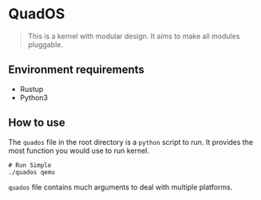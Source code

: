 # QuadOS

> This is a kernel with modular design. It aims to make all modules pluggable.

## Environment requirements

- Rustup
- Python3

## How to use

The `quados` file in the root directory is a `python` script to run. It provides the most function you would use to run kernel.

```shell
# Run Simple 
./quados qemu
```

`quados` file contains much arguments to deal with multiple platforms. 

